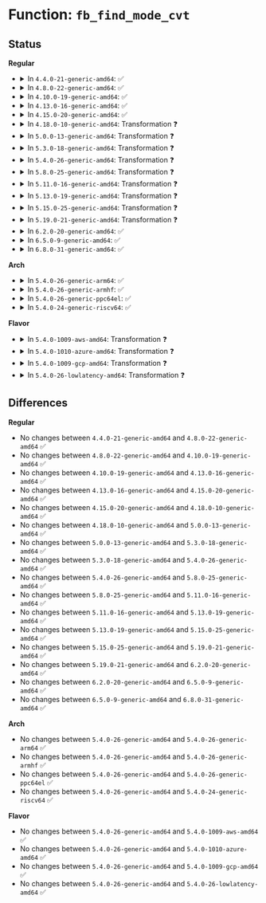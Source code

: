 # Function: <code>fb_find_mode_cvt</code>

## Status
<b>Regular</b>
<ul>
<li>
<details>
<summary>In <code>4.4.0-21-generic-amd64</code>: ✅</summary>

```c
int fb_find_mode_cvt(struct fb_videomode * mode, int margins, int rb)
```

```json
{
  "name": "fb_find_mode_cvt",
  "collision_type": "Unique Global",
  "inline_type": "No",
  "funcs": [
    {
      "addr": 18446744071583509792,
      "name": "fb_find_mode_cvt",
      "external": true,
      "loc": "drivers/video/fbdev/core/fbcvt.c:305",
      "file": "drivers/video/fbdev/core/fbcvt.c",
      "inline": "seen, unknown",
      "caller_inline": [],
      "caller_func": [
        "drivers/video/fbdev/core/modedb.c:fb_find_mode"
      ]
    }
  ],
  "symbols": [
    {
      "addr": 18446744071583509792,
      "name": "fb_find_mode_cvt",
      "section": ".text",
      "bind": "STB_GLOBAL",
      "size": 1822
    }
  ]
}
```
</details>
</li>
<li>
<details>
<summary>In <code>4.8.0-22-generic-amd64</code>: ✅</summary>

```c
int fb_find_mode_cvt(struct fb_videomode * mode, int margins, int rb)
```

```json
{
  "name": "fb_find_mode_cvt",
  "collision_type": "Unique Global",
  "inline_type": "No",
  "funcs": [
    {
      "addr": 18446744071583830528,
      "name": "fb_find_mode_cvt",
      "external": true,
      "loc": "drivers/video/fbdev/core/fbcvt.c:305",
      "file": "drivers/video/fbdev/core/fbcvt.c",
      "inline": "seen, unknown",
      "caller_inline": [],
      "caller_func": [
        "drivers/video/fbdev/core/modedb.c:fb_find_mode"
      ]
    }
  ],
  "symbols": [
    {
      "addr": 18446744071583830528,
      "name": "fb_find_mode_cvt",
      "section": ".text",
      "bind": "STB_GLOBAL",
      "size": 1824
    }
  ]
}
```
</details>
</li>
<li>
<details>
<summary>In <code>4.10.0-19-generic-amd64</code>: ✅</summary>

```c
int fb_find_mode_cvt(struct fb_videomode * mode, int margins, int rb)
```

```json
{
  "name": "fb_find_mode_cvt",
  "collision_type": "Unique Global",
  "inline_type": "No",
  "funcs": [
    {
      "addr": 18446744071583969776,
      "name": "fb_find_mode_cvt",
      "external": true,
      "loc": "drivers/video/fbdev/core/fbcvt.c:305",
      "file": "drivers/video/fbdev/core/fbcvt.c",
      "inline": "seen, unknown",
      "caller_inline": [],
      "caller_func": [
        "drivers/video/fbdev/core/modedb.c:fb_find_mode"
      ]
    }
  ],
  "symbols": [
    {
      "addr": 18446744071583969776,
      "name": "fb_find_mode_cvt",
      "section": ".text",
      "bind": "STB_GLOBAL",
      "size": 1824
    }
  ]
}
```
</details>
</li>
<li>
<details>
<summary>In <code>4.13.0-16-generic-amd64</code>: ✅</summary>

```c
int fb_find_mode_cvt(struct fb_videomode * mode, int margins, int rb)
```

```json
{
  "name": "fb_find_mode_cvt",
  "collision_type": "Unique Global",
  "inline_type": "No",
  "funcs": [
    {
      "addr": 18446744071584018384,
      "name": "fb_find_mode_cvt",
      "external": true,
      "loc": "drivers/video/fbdev/core/fbcvt.c:305",
      "file": "drivers/video/fbdev/core/fbcvt.c",
      "inline": "seen, unknown",
      "caller_inline": [],
      "caller_func": [
        "drivers/video/fbdev/core/modedb.c:fb_find_mode"
      ]
    }
  ],
  "symbols": [
    {
      "addr": 18446744071584018384,
      "name": "fb_find_mode_cvt",
      "section": ".text",
      "bind": "STB_GLOBAL",
      "size": 1825
    }
  ]
}
```
</details>
</li>
<li>
<details>
<summary>In <code>4.15.0-20-generic-amd64</code>: ✅</summary>

```c
int fb_find_mode_cvt(struct fb_videomode * mode, int margins, int rb)
```

```json
{
  "name": "fb_find_mode_cvt",
  "collision_type": "Unique Global",
  "inline_type": "No",
  "funcs": [
    {
      "addr": 18446744071584234320,
      "name": "fb_find_mode_cvt",
      "external": true,
      "loc": "drivers/video/fbdev/core/fbcvt.c:305",
      "file": "drivers/video/fbdev/core/fbcvt.c",
      "inline": "seen, unknown",
      "caller_inline": [],
      "caller_func": [
        "drivers/video/fbdev/core/modedb.c:fb_find_mode"
      ]
    }
  ],
  "symbols": [
    {
      "addr": 18446744071584234320,
      "name": "fb_find_mode_cvt",
      "section": ".text",
      "bind": "STB_GLOBAL",
      "size": 1825
    }
  ]
}
```
</details>
</li>
<li>
<details>
<summary>In <code>4.18.0-10-generic-amd64</code>: Transformation ❓</summary>

```c
int fb_find_mode_cvt(struct fb_videomode * mode, int margins, int rb)
```

```json
{
  "name": "fb_find_mode_cvt",
  "collision_type": "Unique Global",
  "inline_type": "No",
  "funcs": [
    {
      "addr": 0,
      "name": "fb_find_mode_cvt",
      "external": true,
      "loc": "drivers/video/fbdev/core/fbcvt.c:305",
      "file": "drivers/video/fbdev/core/fbcvt.c",
      "inline": "seen, unknown",
      "caller_inline": [],
      "caller_func": [
        "drivers/video/fbdev/core/modedb.c:fb_find_mode"
      ]
    }
  ],
  "symbols": [
    {
      "addr": 18446744071584456097,
      "name": "fb_find_mode_cvt.cold.3",
      "section": ".text",
      "bind": "STB_LOCAL",
      "size": 547
    },
    {
      "addr": 18446744071584454816,
      "name": "fb_find_mode_cvt",
      "section": ".text",
      "bind": "STB_GLOBAL",
      "size": 1281
    }
  ]
}
```
</details>
</li>
<li>
<details>
<summary>In <code>5.0.0-13-generic-amd64</code>: Transformation ❓</summary>

```c
int fb_find_mode_cvt(struct fb_videomode * mode, int margins, int rb)
```

```json
{
  "name": "fb_find_mode_cvt",
  "collision_type": "Unique Global",
  "inline_type": "No",
  "funcs": [
    {
      "addr": 0,
      "name": "fb_find_mode_cvt",
      "external": true,
      "loc": "drivers/video/fbdev/core/fbcvt.c:305",
      "file": "drivers/video/fbdev/core/fbcvt.c",
      "inline": "seen, unknown",
      "caller_inline": [],
      "caller_func": [
        "drivers/video/fbdev/core/modedb.c:fb_find_mode"
      ]
    }
  ],
  "symbols": [
    {
      "addr": 18446744071584552625,
      "name": "fb_find_mode_cvt.cold.2",
      "section": ".text",
      "bind": "STB_LOCAL",
      "size": 547
    },
    {
      "addr": 18446744071584551344,
      "name": "fb_find_mode_cvt",
      "section": ".text",
      "bind": "STB_GLOBAL",
      "size": 1281
    }
  ]
}
```
</details>
</li>
<li>
<details>
<summary>In <code>5.3.0-18-generic-amd64</code>: Transformation ❓</summary>

```c
int fb_find_mode_cvt(struct fb_videomode * mode, int margins, int rb)
```

```json
{
  "name": "fb_find_mode_cvt",
  "collision_type": "Unique Global",
  "inline_type": "No",
  "funcs": [
    {
      "addr": 0,
      "name": "fb_find_mode_cvt",
      "external": true,
      "loc": "drivers/video/fbdev/core/fbcvt.c:305",
      "file": "drivers/video/fbdev/core/fbcvt.c",
      "inline": "seen, unknown",
      "caller_inline": [],
      "caller_func": [
        "drivers/video/fbdev/core/modedb.c:fb_find_mode"
      ]
    }
  ],
  "symbols": [
    {
      "addr": 18446744071584750475,
      "name": "fb_find_mode_cvt.cold",
      "section": ".text",
      "bind": "STB_LOCAL",
      "size": 577
    },
    {
      "addr": 18446744071584749216,
      "name": "fb_find_mode_cvt",
      "section": ".text",
      "bind": "STB_GLOBAL",
      "size": 1259
    }
  ]
}
```
</details>
</li>
<li>
<details>
<summary>In <code>5.4.0-26-generic-amd64</code>: Transformation ❓</summary>

```c
int fb_find_mode_cvt(struct fb_videomode * mode, int margins, int rb)
```

```json
{
  "name": "fb_find_mode_cvt",
  "collision_type": "Unique Global",
  "inline_type": "No",
  "funcs": [
    {
      "addr": 0,
      "name": "fb_find_mode_cvt",
      "external": true,
      "loc": "drivers/video/fbdev/core/fbcvt.c:305",
      "file": "drivers/video/fbdev/core/fbcvt.c",
      "inline": "seen, unknown",
      "caller_inline": [],
      "caller_func": [
        "drivers/video/fbdev/core/modedb.c:fb_find_mode"
      ]
    }
  ],
  "symbols": [
    {
      "addr": 18446744071584885259,
      "name": "fb_find_mode_cvt.cold",
      "section": ".text",
      "bind": "STB_LOCAL",
      "size": 575
    },
    {
      "addr": 18446744071584884000,
      "name": "fb_find_mode_cvt",
      "section": ".text",
      "bind": "STB_GLOBAL",
      "size": 1259
    }
  ]
}
```
</details>
</li>
<li>
<details>
<summary>In <code>5.8.0-25-generic-amd64</code>: Transformation ❓</summary>

```c
int fb_find_mode_cvt(struct fb_videomode * mode, int margins, int rb)
```

```json
{
  "name": "fb_find_mode_cvt",
  "collision_type": "Unique Global",
  "inline_type": "No",
  "funcs": [
    {
      "addr": 0,
      "name": "fb_find_mode_cvt",
      "external": true,
      "loc": "drivers/video/fbdev/core/fbcvt.c:305",
      "file": "drivers/video/fbdev/core/fbcvt.c",
      "inline": "seen, unknown",
      "caller_inline": [],
      "caller_func": [
        "drivers/video/fbdev/core/modedb.c:fb_find_mode"
      ]
    }
  ],
  "symbols": [
    {
      "addr": 18446744071585582957,
      "name": "fb_find_mode_cvt.cold",
      "section": ".text",
      "bind": "STB_LOCAL",
      "size": 143
    },
    {
      "addr": 18446744071585581312,
      "name": "fb_find_mode_cvt",
      "section": ".text",
      "bind": "STB_GLOBAL",
      "size": 1230
    }
  ]
}
```
</details>
</li>
<li>
<details>
<summary>In <code>5.11.0-16-generic-amd64</code>: Transformation ❓</summary>

```c
int fb_find_mode_cvt(struct fb_videomode * mode, int margins, int rb)
```

```json
{
  "name": "fb_find_mode_cvt",
  "collision_type": "Unique Global",
  "inline_type": "No",
  "funcs": [
    {
      "addr": 0,
      "name": "fb_find_mode_cvt",
      "external": true,
      "loc": "drivers/video/fbdev/core/fbcvt.c:305",
      "file": "drivers/video/fbdev/core/fbcvt.c",
      "inline": "seen, unknown",
      "caller_inline": [],
      "caller_func": [
        "drivers/video/fbdev/core/modedb.c:fb_find_mode"
      ]
    }
  ],
  "symbols": [
    {
      "addr": 18446744071591423882,
      "name": "fb_find_mode_cvt.cold",
      "section": ".text",
      "bind": "STB_LOCAL",
      "size": 143
    },
    {
      "addr": 18446744071585714768,
      "name": "fb_find_mode_cvt",
      "section": ".text",
      "bind": "STB_GLOBAL",
      "size": 1230
    }
  ]
}
```
</details>
</li>
<li>
<details>
<summary>In <code>5.13.0-19-generic-amd64</code>: Transformation ❓</summary>

```c
int fb_find_mode_cvt(struct fb_videomode * mode, int margins, int rb)
```

```json
{
  "name": "fb_find_mode_cvt",
  "collision_type": "Unique Global",
  "inline_type": "No",
  "funcs": [
    {
      "addr": 0,
      "name": "fb_find_mode_cvt",
      "external": true,
      "loc": "drivers/video/fbdev/core/fbcvt.c:305",
      "file": "drivers/video/fbdev/core/fbcvt.c",
      "inline": "seen, unknown",
      "caller_inline": [],
      "caller_func": [
        "drivers/video/fbdev/core/modedb.c:fb_find_mode"
      ]
    }
  ],
  "symbols": [
    {
      "addr": 18446744071591365380,
      "name": "fb_find_mode_cvt.cold",
      "section": ".text",
      "bind": "STB_LOCAL",
      "size": 148
    },
    {
      "addr": 18446744071585595184,
      "name": "fb_find_mode_cvt",
      "section": ".text",
      "bind": "STB_GLOBAL",
      "size": 1242
    }
  ]
}
```
</details>
</li>
<li>
<details>
<summary>In <code>5.15.0-25-generic-amd64</code>: Transformation ❓</summary>

```c
int fb_find_mode_cvt(struct fb_videomode * mode, int margins, int rb)
```

```json
{
  "name": "fb_find_mode_cvt",
  "collision_type": "Unique Global",
  "inline_type": "No",
  "funcs": [
    {
      "addr": 0,
      "name": "fb_find_mode_cvt",
      "external": true,
      "loc": "drivers/video/fbdev/core/fbcvt.c:305",
      "file": "drivers/video/fbdev/core/fbcvt.c",
      "inline": "seen, unknown",
      "caller_inline": [],
      "caller_func": [
        "drivers/video/fbdev/core/modedb.c:fb_find_mode"
      ]
    }
  ],
  "symbols": [
    {
      "addr": 18446744071592396301,
      "name": "fb_find_mode_cvt.cold",
      "section": ".text",
      "bind": "STB_LOCAL",
      "size": 154
    },
    {
      "addr": 18446744071586070864,
      "name": "fb_find_mode_cvt",
      "section": ".text",
      "bind": "STB_GLOBAL",
      "size": 1422
    }
  ]
}
```
</details>
</li>
<li>
<details>
<summary>In <code>5.19.0-21-generic-amd64</code>: Transformation ❓</summary>

```c
int fb_find_mode_cvt(struct fb_videomode * mode, int margins, int rb)
```

```json
{
  "name": "fb_find_mode_cvt",
  "collision_type": "Unique Global",
  "inline_type": "No",
  "funcs": [
    {
      "addr": 0,
      "name": "fb_find_mode_cvt",
      "external": true,
      "loc": "drivers/video/fbdev/core/fbcvt.c:294",
      "file": "drivers/video/fbdev/core/fbcvt.c",
      "inline": "seen, unknown",
      "caller_inline": [],
      "caller_func": [
        "drivers/video/fbdev/core/modedb.c:fb_find_mode"
      ]
    }
  ],
  "symbols": [
    {
      "addr": 18446744071594261084,
      "name": "fb_find_mode_cvt.cold",
      "section": ".text",
      "bind": "STB_LOCAL",
      "size": 154
    },
    {
      "addr": 18446744071587293504,
      "name": "fb_find_mode_cvt",
      "section": ".text",
      "bind": "STB_GLOBAL",
      "size": 1467
    }
  ]
}
```
</details>
</li>
<li>
<details>
<summary>In <code>6.2.0-20-generic-amd64</code>: ✅</summary>

```c
int fb_find_mode_cvt(struct fb_videomode * mode, int margins, int rb)
```

```json
{
  "name": "fb_find_mode_cvt",
  "collision_type": "Unique Global",
  "inline_type": "No",
  "funcs": [
    {
      "addr": 18446744071588533664,
      "name": "fb_find_mode_cvt",
      "external": true,
      "loc": "drivers/video/fbdev/core/fbcvt.c:294",
      "file": "drivers/video/fbdev/core/fbcvt.c",
      "inline": "seen, unknown",
      "caller_inline": [],
      "caller_func": [
        "drivers/video/fbdev/core/modedb.c:fb_find_mode"
      ]
    }
  ],
  "symbols": [
    {
      "addr": 18446744071588533664,
      "name": "fb_find_mode_cvt",
      "section": ".text",
      "bind": "STB_GLOBAL",
      "size": 1572
    }
  ]
}
```
</details>
</li>
<li>
<details>
<summary>In <code>6.5.0-9-generic-amd64</code>: ✅</summary>

```c
int fb_find_mode_cvt(struct fb_videomode * mode, int margins, int rb)
```

```json
{
  "name": "fb_find_mode_cvt",
  "collision_type": "Unique Global",
  "inline_type": "No",
  "funcs": [
    {
      "addr": 18446744071588812160,
      "name": "fb_find_mode_cvt",
      "external": true,
      "loc": "drivers/video/fbdev/core/fbcvt.c:294",
      "file": "drivers/video/fbdev/core/fbcvt.c",
      "inline": "seen, unknown",
      "caller_inline": [],
      "caller_func": [
        "drivers/video/fbdev/core/modedb.c:fb_find_mode"
      ]
    }
  ],
  "symbols": [
    {
      "addr": 18446744071588812160,
      "name": "fb_find_mode_cvt",
      "section": ".text",
      "bind": "STB_GLOBAL",
      "size": 1572
    }
  ]
}
```
</details>
</li>
<li>
<details>
<summary>In <code>6.8.0-31-generic-amd64</code>: ✅</summary>

```c
int fb_find_mode_cvt(struct fb_videomode * mode, int margins, int rb)
```

```json
{
  "name": "fb_find_mode_cvt",
  "collision_type": "Unique Global",
  "inline_type": "No",
  "funcs": [
    {
      "addr": 18446744071589095712,
      "name": "fb_find_mode_cvt",
      "external": true,
      "loc": "drivers/video/fbdev/core/fbcvt.c:294",
      "file": "drivers/video/fbdev/core/fbcvt.c",
      "inline": "seen, unknown",
      "caller_inline": [],
      "caller_func": [
        "drivers/video/fbdev/core/modedb.c:fb_find_mode"
      ]
    }
  ],
  "symbols": [
    {
      "addr": 18446744071589095712,
      "name": "fb_find_mode_cvt",
      "section": ".text",
      "bind": "STB_GLOBAL",
      "size": 1572
    }
  ]
}
```
</details>
</li>
</ul>
<b>Arch</b>
<ul>
<li>
<details>
<summary>In <code>5.4.0-26-generic-arm64</code>: ✅</summary>

```c
int fb_find_mode_cvt(struct fb_videomode * mode, int margins, int rb)
```

```json
{
  "name": "fb_find_mode_cvt",
  "collision_type": "Unique Global",
  "inline_type": "No",
  "funcs": [
    {
      "addr": 18446603336497280152,
      "name": "fb_find_mode_cvt",
      "external": true,
      "loc": "drivers/video/fbdev/core/fbcvt.c:305",
      "file": "drivers/video/fbdev/core/fbcvt.c",
      "inline": "seen, unknown",
      "caller_inline": [],
      "caller_func": [
        "drivers/video/fbdev/core/modedb.c:fb_find_mode"
      ]
    }
  ],
  "symbols": [
    {
      "addr": 18446603336497280152,
      "name": "fb_find_mode_cvt",
      "section": ".text",
      "bind": "STB_GLOBAL",
      "size": 1828
    }
  ]
}
```
</details>
</li>
<li>
<details>
<summary>In <code>5.4.0-26-generic-armhf</code>: ✅</summary>

```c
int fb_find_mode_cvt(struct fb_videomode * mode, int margins, int rb)
```

```json
{
  "name": "fb_find_mode_cvt",
  "collision_type": "Unique Global",
  "inline_type": "No",
  "funcs": [
    {
      "addr": 3230457576,
      "name": "fb_find_mode_cvt",
      "external": true,
      "loc": "drivers/video/fbdev/core/fbcvt.c:305",
      "file": "drivers/video/fbdev/core/fbcvt.c",
      "inline": "seen, unknown",
      "caller_inline": [],
      "caller_func": [
        "drivers/video/fbdev/core/modedb.c:fb_find_mode"
      ]
    }
  ],
  "symbols": [
    {
      "addr": 3230457576,
      "name": "fb_find_mode_cvt",
      "section": ".text",
      "bind": "STB_GLOBAL",
      "size": 2064
    }
  ]
}
```
</details>
</li>
<li>
<details>
<summary>In <code>5.4.0-26-generic-ppc64el</code>: ✅</summary>

```c
int fb_find_mode_cvt(struct fb_videomode * mode, int margins, int rb)
```

```json
{
  "name": "fb_find_mode_cvt",
  "collision_type": "Unique Global",
  "inline_type": "No",
  "funcs": [
    {
      "addr": 13835058055291261184,
      "name": "fb_find_mode_cvt",
      "external": true,
      "loc": "drivers/video/fbdev/core/fbcvt.c:305",
      "file": "drivers/video/fbdev/core/fbcvt.c",
      "inline": "seen, unknown",
      "caller_inline": [],
      "caller_func": [
        "drivers/video/fbdev/core/modedb.c:fb_find_mode"
      ]
    }
  ],
  "symbols": [
    {
      "addr": 13835058055291261184,
      "name": "fb_find_mode_cvt",
      "section": ".text",
      "bind": "STB_GLOBAL",
      "size": 2180
    }
  ]
}
```
</details>
</li>
<li>
<details>
<summary>In <code>5.4.0-24-generic-riscv64</code>: ✅</summary>

```c
int fb_find_mode_cvt(struct fb_videomode * mode, int margins, int rb)
```

```json
{
  "name": "fb_find_mode_cvt",
  "collision_type": "Unique Global",
  "inline_type": "No",
  "funcs": [
    {
      "addr": 18446743936275813250,
      "name": "fb_find_mode_cvt",
      "external": true,
      "loc": "drivers/video/fbdev/core/fbcvt.c:305",
      "file": "drivers/video/fbdev/core/fbcvt.c",
      "inline": "seen, unknown",
      "caller_inline": [],
      "caller_func": [
        "drivers/video/fbdev/core/modedb.c:fb_find_mode"
      ]
    }
  ],
  "symbols": [
    {
      "addr": 18446743936275813250,
      "name": "fb_find_mode_cvt",
      "section": ".text",
      "bind": "STB_GLOBAL",
      "size": 1582
    }
  ]
}
```
</details>
</li>
</ul>
<b>Flavor</b>
<ul>
<li>
<details>
<summary>In <code>5.4.0-1009-aws-amd64</code>: Transformation ❓</summary>

```c
int fb_find_mode_cvt(struct fb_videomode * mode, int margins, int rb)
```

```json
{
  "name": "fb_find_mode_cvt",
  "collision_type": "Unique Global",
  "inline_type": "No",
  "funcs": [
    {
      "addr": 0,
      "name": "fb_find_mode_cvt",
      "external": true,
      "loc": "drivers/video/fbdev/core/fbcvt.c:305",
      "file": "drivers/video/fbdev/core/fbcvt.c",
      "inline": "seen, unknown",
      "caller_inline": [],
      "caller_func": [
        "drivers/video/fbdev/core/modedb.c:fb_find_mode"
      ]
    }
  ],
  "symbols": [
    {
      "addr": 18446744071584836443,
      "name": "fb_find_mode_cvt.cold",
      "section": ".text",
      "bind": "STB_LOCAL",
      "size": 575
    },
    {
      "addr": 18446744071584835184,
      "name": "fb_find_mode_cvt",
      "section": ".text",
      "bind": "STB_GLOBAL",
      "size": 1259
    }
  ]
}
```
</details>
</li>
<li>
<details>
<summary>In <code>5.4.0-1010-azure-amd64</code>: Transformation ❓</summary>

```c
int fb_find_mode_cvt(struct fb_videomode * mode, int margins, int rb)
```

```json
{
  "name": "fb_find_mode_cvt",
  "collision_type": "Unique Global",
  "inline_type": "No",
  "funcs": [
    {
      "addr": 0,
      "name": "fb_find_mode_cvt",
      "external": true,
      "loc": "drivers/video/fbdev/core/fbcvt.c:305",
      "file": "drivers/video/fbdev/core/fbcvt.c",
      "inline": "seen, unknown",
      "caller_inline": [],
      "caller_func": [
        "drivers/video/fbdev/core/modedb.c:fb_find_mode"
      ]
    }
  ],
  "symbols": [
    {
      "addr": 18446744071584766267,
      "name": "fb_find_mode_cvt.cold",
      "section": ".text",
      "bind": "STB_LOCAL",
      "size": 575
    },
    {
      "addr": 18446744071584765008,
      "name": "fb_find_mode_cvt",
      "section": ".text",
      "bind": "STB_GLOBAL",
      "size": 1259
    }
  ]
}
```
</details>
</li>
<li>
<details>
<summary>In <code>5.4.0-1009-gcp-amd64</code>: Transformation ❓</summary>

```c
int fb_find_mode_cvt(struct fb_videomode * mode, int margins, int rb)
```

```json
{
  "name": "fb_find_mode_cvt",
  "collision_type": "Unique Global",
  "inline_type": "No",
  "funcs": [
    {
      "addr": 0,
      "name": "fb_find_mode_cvt",
      "external": true,
      "loc": "drivers/video/fbdev/core/fbcvt.c:305",
      "file": "drivers/video/fbdev/core/fbcvt.c",
      "inline": "seen, unknown",
      "caller_inline": [],
      "caller_func": [
        "drivers/video/fbdev/core/modedb.c:fb_find_mode"
      ]
    }
  ],
  "symbols": [
    {
      "addr": 18446744071584837867,
      "name": "fb_find_mode_cvt.cold",
      "section": ".text",
      "bind": "STB_LOCAL",
      "size": 575
    },
    {
      "addr": 18446744071584836608,
      "name": "fb_find_mode_cvt",
      "section": ".text",
      "bind": "STB_GLOBAL",
      "size": 1259
    }
  ]
}
```
</details>
</li>
<li>
<details>
<summary>In <code>5.4.0-26-lowlatency-amd64</code>: Transformation ❓</summary>

```c
int fb_find_mode_cvt(struct fb_videomode * mode, int margins, int rb)
```

```json
{
  "name": "fb_find_mode_cvt",
  "collision_type": "Unique Global",
  "inline_type": "No",
  "funcs": [
    {
      "addr": 0,
      "name": "fb_find_mode_cvt",
      "external": true,
      "loc": "drivers/video/fbdev/core/fbcvt.c:305",
      "file": "drivers/video/fbdev/core/fbcvt.c",
      "inline": "seen, unknown",
      "caller_inline": [],
      "caller_func": [
        "drivers/video/fbdev/core/modedb.c:fb_find_mode"
      ]
    }
  ],
  "symbols": [
    {
      "addr": 18446744071584942939,
      "name": "fb_find_mode_cvt.cold",
      "section": ".text",
      "bind": "STB_LOCAL",
      "size": 575
    },
    {
      "addr": 18446744071584941680,
      "name": "fb_find_mode_cvt",
      "section": ".text",
      "bind": "STB_GLOBAL",
      "size": 1259
    }
  ]
}
```
</details>
</li>
</ul>

## Differences
<b>Regular</b>
<ul>
<li>
No changes between <code>4.4.0-21-generic-amd64</code> and <code>4.8.0-22-generic-amd64</code> ✅
</li>
<li>
No changes between <code>4.8.0-22-generic-amd64</code> and <code>4.10.0-19-generic-amd64</code> ✅
</li>
<li>
No changes between <code>4.10.0-19-generic-amd64</code> and <code>4.13.0-16-generic-amd64</code> ✅
</li>
<li>
No changes between <code>4.13.0-16-generic-amd64</code> and <code>4.15.0-20-generic-amd64</code> ✅
</li>
<li>
No changes between <code>4.15.0-20-generic-amd64</code> and <code>4.18.0-10-generic-amd64</code> ✅
</li>
<li>
No changes between <code>4.18.0-10-generic-amd64</code> and <code>5.0.0-13-generic-amd64</code> ✅
</li>
<li>
No changes between <code>5.0.0-13-generic-amd64</code> and <code>5.3.0-18-generic-amd64</code> ✅
</li>
<li>
No changes between <code>5.3.0-18-generic-amd64</code> and <code>5.4.0-26-generic-amd64</code> ✅
</li>
<li>
No changes between <code>5.4.0-26-generic-amd64</code> and <code>5.8.0-25-generic-amd64</code> ✅
</li>
<li>
No changes between <code>5.8.0-25-generic-amd64</code> and <code>5.11.0-16-generic-amd64</code> ✅
</li>
<li>
No changes between <code>5.11.0-16-generic-amd64</code> and <code>5.13.0-19-generic-amd64</code> ✅
</li>
<li>
No changes between <code>5.13.0-19-generic-amd64</code> and <code>5.15.0-25-generic-amd64</code> ✅
</li>
<li>
No changes between <code>5.15.0-25-generic-amd64</code> and <code>5.19.0-21-generic-amd64</code> ✅
</li>
<li>
No changes between <code>5.19.0-21-generic-amd64</code> and <code>6.2.0-20-generic-amd64</code> ✅
</li>
<li>
No changes between <code>6.2.0-20-generic-amd64</code> and <code>6.5.0-9-generic-amd64</code> ✅
</li>
<li>
No changes between <code>6.5.0-9-generic-amd64</code> and <code>6.8.0-31-generic-amd64</code> ✅
</li>
</ul>
<b>Arch</b>
<ul>
<li>
No changes between <code>5.4.0-26-generic-amd64</code> and <code>5.4.0-26-generic-arm64</code> ✅
</li>
<li>
No changes between <code>5.4.0-26-generic-amd64</code> and <code>5.4.0-26-generic-armhf</code> ✅
</li>
<li>
No changes between <code>5.4.0-26-generic-amd64</code> and <code>5.4.0-26-generic-ppc64el</code> ✅
</li>
<li>
No changes between <code>5.4.0-26-generic-amd64</code> and <code>5.4.0-24-generic-riscv64</code> ✅
</li>
</ul>
<b>Flavor</b>
<ul>
<li>
No changes between <code>5.4.0-26-generic-amd64</code> and <code>5.4.0-1009-aws-amd64</code> ✅
</li>
<li>
No changes between <code>5.4.0-26-generic-amd64</code> and <code>5.4.0-1010-azure-amd64</code> ✅
</li>
<li>
No changes between <code>5.4.0-26-generic-amd64</code> and <code>5.4.0-1009-gcp-amd64</code> ✅
</li>
<li>
No changes between <code>5.4.0-26-generic-amd64</code> and <code>5.4.0-26-lowlatency-amd64</code> ✅
</li>
</ul>
